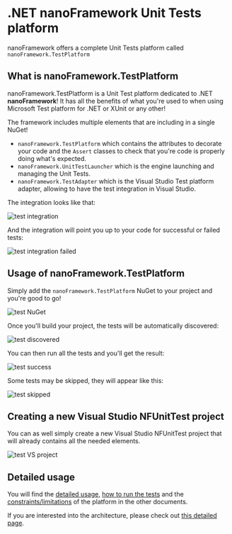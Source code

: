 # .NET **nanoFramework** Unit Tests platform

nanoFramework offers a complete Unit Tests platform called `nanoFramework.TestPlatform`

## What is nanoFramework.TestPlatform

nanoFramework.TestPlatform is a Unit Test platform dedicated to .NET **nanoFramework**! It has all the benefits of what you're used to when using Microsoft Test platform for .NET or XUnit or any other!

The framework includes multiple elements that are including in a single NuGet!

- `nanoFramework.TestPlatform` which contains the attributes to decorate your code and the `Assert` classes to check that you're code is properly doing what's expected.
- `nanoFramework.UnitTestLauncher` which is the engine launching and managing the Unit Tests.
- `nanoFramework.TestAdapter` which is the Visual Studio Test platform adapter, allowing to have the test integration in Visual Studio.

The integration looks like that:

![test integration](../../../images/test-integration-vs.jpg)

And the integration will point you up to your code for successful or failed tests:

![test integration failed](../../../images/test-integration-vs-failed.jpg)

## Usage of nanoFramework.TestPlatform

Simply add the `nanoFramework.TestPlatform` NuGet to your project and you're good to go!

![test NuGet](../../../images/test-nuget-test-framework.jpg)

Once you'll build your project, the tests will be automatically discovered:

![test discovered](../../../images/test-discovered.jpg)

You can then run all the tests and you'll get the result:

![test success](../../../images/test-success.jpg)

Some tests may be skipped, they will appear like this:

![test skipped](../../../images/test-skipped.jpg)

## Creating a new Visual Studio NFUnitTest project

You can as well simply create a new Visual Studio NFUnitTest project that will already contains all the needed elements.

![test VS project](../../../images/test-project-template.png)

## Detailed usage

You will find the [detailed usage](using-test-platform.md), [how to run the tests](running-tests.md) and the [constraints/limitations](constraints-limitations.md) of the platform in the other documents.

If you are interested into the architecture, please check out [this detailed page](../../architecture/unit-test.md).
